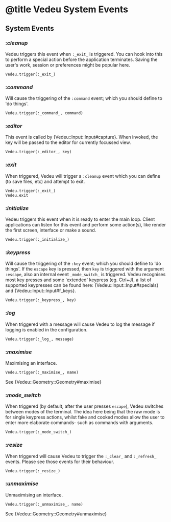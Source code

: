 # @title Vedeu System Events

## System Events

### :_cleanup_
Vedeu triggers this event when `:_exit_` is triggered. You can hook
into this to perform a special action before the application
terminates. Saving the user's work, session or preferences might be
popular here.

    Vedeu.trigger(:_exit_)

### :_command_
Will cause the triggering of the `:command` event; which you should
define to 'do things'.

    Vedeu.trigger(:_command_, command)

### :_editor_
This event is called by {Vedeu::Input::Input#capture}. When
invoked, the key will be passed to the editor for currently
focussed view.

    Vedeu.trigger(:_editor_, key)

### :_exit_
When triggered, Vedeu will trigger a `:cleanup` event which you can
define (to save files, etc) and attempt to exit.

    Vedeu.trigger(:_exit_)
    Vedeu.exit

### :_initialize_
Vedeu triggers this event when it is ready to enter the main loop.
Client applications can listen for this event and perform some
action(s), like render the first screen, interface or make a sound.

    Vedeu.trigger(:_initialize_)

### :_keypress_
Will cause the triggering of the `:key` event; which you should define
to 'do things'. If the `escape` key is pressed, then `key` is triggered
with the argument `:escape`, also an internal event `_mode_switch_` is
triggered. Vedeu recognises most key presses and some 'extended'
keypress (eg. Ctrl+J), a list of supported keypresses can be found here:
{Vedeu::Input::Input#specials} and {Vedeu::Input::Input#f_keys}.

    Vedeu.trigger(:_keypress_, key)

### :_log_
When triggered with a message will cause Vedeu to log the message if
logging is enabled in the configuration.

    Vedeu.trigger(:_log_, message)

### :_maximise_
Maximising an interface.

    Vedeu.trigger(:_maximise_, name)

See {Vedeu::Geometry::Geometry#maximise}

### :_mode_switch_
When triggered (by default, after the user presses `escape`), Vedeu
switches between modes of the terminal. The idea here being
that the raw mode is for single keypress actions, whilst fake and cooked
modes allow the user to enter more elaborate commands- such as commands
with arguments.

    Vedeu.trigger(:_mode_switch_)

### :_resize_
When triggered will cause Vedeu to trigger the `:_clear_` and
`:_refresh_` events. Please see those events for their behaviour.

    Vedeu.trigger(:_resize_)

### :_unmaximise_
Unmaximising an interface.

    Vedeu.trigger(:_unmaximise_, name)

See {Vedeu::Geometry::Geometry#unmaximise}
